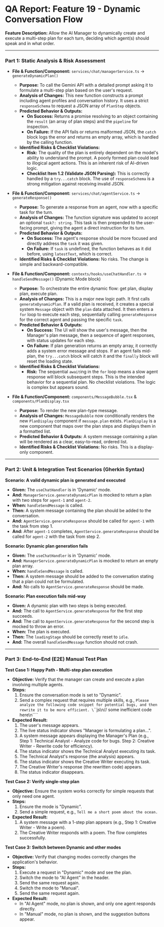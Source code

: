 # QA Report: Feature 19 - Dynamic Conversation Flow

**Feature Description:** Allow the AI Manager to dynamically create and execute a multi-step plan for each turn, deciding which agent(s) should speak and in what order.

---

### **Part 1: Static Analysis & Risk Assessment**

*   **File & Function/Component:** `services/chat/managerService.ts` -> `generateDynamicPlan()`
    *   **Purpose:** To call the Gemini API with a detailed prompt asking it to formulate a multi-step plan based on the user's request.
    *   **Analysis of Changes:** This new function constructs a prompt including agent profiles and conversation history. It uses a strict `responseSchema` to request a JSON array of `PlanStep` objects.
    *   **Predicted Behavior & Outputs:**
        *   **On Success:** Returns a promise resolving to an object containing the `result` (an array of plan steps) and the `pipeline` for inspection.
        *   **On Failure:** If the API fails or returns malformed JSON, the `catch` block logs the error and returns an empty array, which is handled by the calling function.
    *   **Identified Risks & Checklist Violations:**
        *   **Risk:** The quality of the plan is entirely dependent on the model's ability to understand the prompt. A poorly formed plan could lead to illogical agent actions. This is an inherent risk of AI-driven logic.
        *   **Checklist Item 1.2 (Validate JSON Parsing):** This is correctly handled by a `try...catch` block. The use of `responseSchema` is a strong mitigation against receiving invalid JSON.

*   **File & Function/Component:** `services/chat/agentService.ts` -> `generateResponse()`
    *   **Purpose:** To generate a response from an agent, now with a specific task for the turn.
    *   **Analysis of Changes:** The function signature was updated to accept an optional `task?: string`. This task is then prepended to the user-facing prompt, giving the agent a direct instruction for its turn.
    *   **Predicted Behavior & Outputs:**
        *   **On Success:** The agent's response should be more focused and directly address the `task` it was given.
        *   **On Failure:** If `task` is undefined, the function behaves as it did before, using `latestText`, which is correct.
    *   **Identified Risks & Checklist Violations:** No risks. The change is simple and backward-compatible.

*   **File & Function/Component:** `contexts/hooks/useChatHandler.ts` -> `handleSendMessage()` (Dynamic Mode block)
    *   **Purpose:** To orchestrate the entire dynamic flow: get plan, display plan, execute plan.
    *   **Analysis of Changes:** This is a major new logic path. It first calls `generateDynamicPlan`. If a valid plan is received, it creates a special system `Message` object with the `plan` data attached. It then enters a `for` loop to execute each step, sequentially calling `generateResponse` for the correct agent and passing the specific `task`.
    *   **Predicted Behavior & Outputs:**
        *   **On Success:** The UI will show the user's message, then the Manager's plan message, then a sequence of agent responses, with status updates for each step.
        *   **On Failure:** If plan generation returns an empty array, it correctly adds a system error message and stops. If an agent fails mid-plan, the `try...catch` block will catch it and the `finally` block will reset the loading state.
    *   **Identified Risks & Checklist Violations:**
        *   **Risk:** The sequential `await`ing in the `for` loop means a slow agent response will block subsequent steps. This is the intended behavior for a sequential plan. No checklist violations. The logic is complex but appears sound.

*   **File & Function/Component:** `components/MessageBubble.tsx` & `components/PlanDisplay.tsx`
    *   **Purpose:** To render the new plan-type message.
    *   **Analysis of Changes:** `MessageBubble` now conditionally renders the new `PlanDisplay` component if `message.plan` exists. `PlanDisplay` is a new component that maps over the plan steps and displays them in a formatted list.
    *   **Predicted Behavior & Outputs:** A system message containing a plan will be rendered as a clear, easy-to-read, ordered list.
    *   **Identified Risks & Checklist Violations:** No risks. This is a display-only component.

---

### **Part 2: Unit & Integration Test Scenarios (Gherkin Syntax)**

**Scenario: A valid dynamic plan is generated and executed**
*   **Given:** The `useChatHandler` is in 'Dynamic' mode.
*   **And:** `ManagerService.generateDynamicPlan` is mocked to return a plan with two steps for `agent-1` and `agent-2`.
*   **When:** `handleSendMessage` is called.
*   **Then:** A system message containing the plan should be added to the conversation.
*   **And:** `AgentService.generateResponse` should be called for `agent-1` with the task from step 1.
*   **And:** After `agent-1` completes, `AgentService.generateResponse` should be called for `agent-2` with the task from step 2.

**Scenario: Dynamic plan generation fails**
*   **Given:** The `useChatHandler` is in 'Dynamic' mode.
*   **And:** `ManagerService.generateDynamicPlan` is mocked to return an empty plan array.
*   **When:** `handleSendMessage` is called.
*   **Then:** A system message should be added to the conversation stating that a plan could not be formulated.
*   **And:** No calls to `AgentService.generateResponse` should be made.

**Scenario: Plan execution fails mid-way**
*   **Given:** A dynamic plan with two steps is being executed.
*   **And:** The call to `AgentService.generateResponse` for the first step succeeds.
*   **And:** The call to `AgentService.generateResponse` for the second step is mocked to throw an error.
*   **When:** The plan is executed.
*   **Then:** The `loadingStage` should be correctly reset to `idle`.
*   **And:** The overall `handleSendMessage` function should not crash.

---

### **Part 3: End-to-End (E2E) Manual Test Plan**

**Test Case 1: Happy Path - Multi-step plan execution**
*   **Objective:** Verify that the manager can create and execute a plan involving multiple agents.
*   **Steps:**
    1.  Ensure the conversation mode is set to "Dynamic".
    2.  Send a complex request that requires multiple skills, e.g., `Please analyze the following code snippet for potential bugs, and then rewrite it to be more efficient. \`\`\`js\n// some inefficient code here\n\`\`\``
*   **Expected Result:**
    1.  The user's message appears.
    2.  The live status indicator shows "Manager is formulating a plan...".
    3.  A system message appears displaying the Manager's Plan (e.g., Step 1: Technical Analyst - Analyze code for bugs. Step 2: Creative Writer - Rewrite code for efficiency).
    4.  The status indicator shows the Technical Analyst executing its task.
    5.  The Technical Analyst's response (the analysis) appears.
    6.  The status indicator shows the Creative Writer executing its task.
    7.  The Creative Writer's response (the rewritten code) appears.
    8.  The status indicator disappears.

**Test Case 2: Verify single-step plan**
*   **Objective:** Ensure the system works correctly for simple requests that only need one agent.
*   **Steps:**
    1.  Ensure the mode is "Dynamic".
    2.  Send a simple request, e.g., `Tell me a short poem about the ocean.`
*   **Expected Result:**
    1.  A system message with a 1-step plan appears (e.g., Step 1: Creative Writer - Write a poem).
    2.  The Creative Writer responds with a poem. The flow completes successfully.

**Test Case 3: Switch between Dynamic and other modes**
*   **Objective:** Verify that changing modes correctly changes the application's behavior.
*   **Steps:**
    1.  Execute a request in "Dynamic" mode and see the plan.
    2.  Switch the mode to "AI Agent" in the header.
    3.  Send the same request again.
    4.  Switch the mode to "Manual".
    5.  Send the same request again.
*   **Expected Result:**
    *   In "AI Agent" mode, no plan is shown, and only one agent responds directly.
    *   In "Manual" mode, no plan is shown, and the suggestion buttons appear.